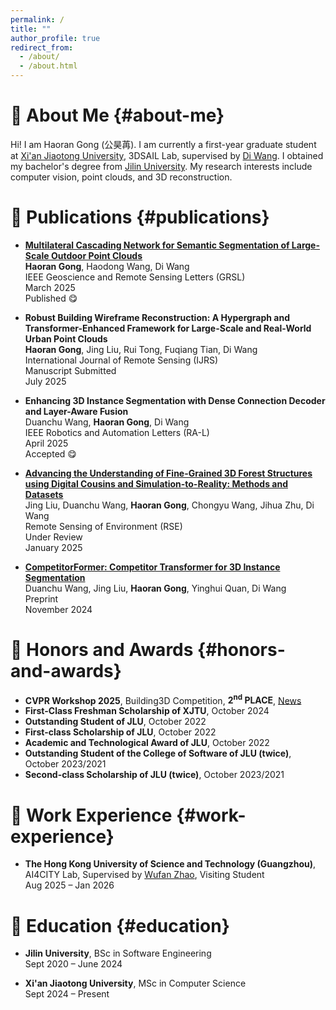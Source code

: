 ```yaml
---
permalink: /
title: ""
author_profile: true
redirect_from: 
  - /about/
  - /about.html
---
```


# :mag_right: About Me {#about-me}

Hi! I am Haoran Gong (公昊苒). I am currently a first-year graduate student at [Xi'an Jiaotong University](https://www.xjtu.edu.cn/), 3DSAIL Lab, supervised by [Di Wang](https://gr.xjtu.edu.cn/en/web/diwang). I obtained my bachelor's degree from [Jilin University](https://www.jlu.edu.cn/). My research interests include computer vision, point clouds, and 3D reconstruction.

# :pushpin:	Publications {#publications}
- [**Multilateral Cascading Network for Semantic Segmentation of Large-Scale Outdoor Point Clouds**](https://doi.org/10.1109/LGRS.2025.3547913)  
      **Haoran Gong**, Haodong Wang, Di Wang  
    IEEE Geoscience and Remote Sensing Letters (GRSL)  
    March 2025  
    Published :yum:

- **Robust Building Wireframe Reconstruction: A Hypergraph and Transformer-Enhanced Framework for Large-Scale and Real-World Urban Point Clouds**  
    **Haoran Gong**, Jing Liu, Rui Tong, Fuqiang Tian, Di Wang  
    International Journal of Remote Sensing (IJRS)  
    Manuscript Submitted  
    July 2025

- **Enhancing 3D Instance Segmentation with Dense Connection Decoder and Layer-Aware Fusion**  
    Duanchu Wang, **Haoran Gong**, Di Wang  
    IEEE Robotics and Automation Letters (RA-L)  
    April 2025  
    Accepted :yum:

- [**Advancing the Understanding of Fine-Grained 3D Forest Structures using Digital Cousins and Simulation-to-Reality: Methods and Datasets**](https://arxiv.org/abs/2501.03637)  
    Jing Liu, Duanchu Wang, **Haoran Gong**, Chongyu Wang, Jihua Zhu, Di Wang  
    Remote Sensing of Environment (RSE)  
    Under Review  
    January 2025

- [**CompetitorFormer: Competitor Transformer for 3D Instance Segmentation**](https://arxiv.org/abs/2411.14179)  
    Duanchu Wang, Jing Liu, **Haoran Gong**, Yinghui Quan, Di Wang  
    Preprint  
    November 2024  

# :tada: Honors and Awards {#honors-and-awards}
- **CVPR Workshop 2025**, Building3D Competition, **2<sup>nd</sup> PLACE**, [News](https://mp.weixin.qq.com/s/14O0uiMHNy9SlDY9Ed-Xrw)
- **First-Class Freshman Scholarship of XJTU**, October 2024  
- **Outstanding Student of JLU**, October 2022  
- **First-class Scholarship of JLU**, October 2022  
- **Academic and Technological Award of JLU**, October 2022  
- **Outstanding Student of the College of Software of JLU (twice)**, October 2023/2021  
- **Second-class Scholarship of JLU (twice)**, October 2023/2021  

# :microscope: Work Experience {#work-experience}
- **The Hong Kong University of Science and Technology (Guangzhou)**, AI4CITY Lab, Supervised by [Wufan Zhao](https://wufan-zhao.github.io/), Visiting Student  
  Aug 2025 – Jan 2026  
  
# :blue_book: Education {#education}

- **Jilin University**, BSc in Software Engineering  
  Sept 2020 – June 2024  

- **Xi'an Jiaotong University**, MSc in Computer Science  
  Sept 2024 – Present  


<script type="text/javascript" id="clustrmaps" src="//clustrmaps.com/map_v2.js?d=iC_psJ7KxkER8qnq6CoenQ30SskPQWxjIRToNsRgWFw&cl=ffffff&w=a"></script>
